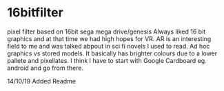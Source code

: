 # 16bitfilter
pixel filter based on 16bit sega mega drive/genesis
Always liked 16 bit graphics and at that time we had high hopes for VR. AR is an interesting  field to me and was talked abpout in sci fi novels I used to read. Ad hoc graphics  vs stored models. It basically has brighter colours due to a lower pallete and pixellates. I think I have to start with Google Cardboard eg. android and go from there.

14/10/19 Added Readme
